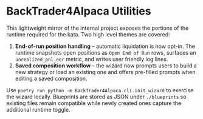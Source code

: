 # BackTrader4Alpaca Utilities

This lightweight mirror of the internal project exposes the portions of the
runtime required for the kata.  Two high level themes are covered:

1. **End-of-run position handling** – automatic liquidation is now opt-in.  The
   runtime snapshots open positions as `Open End of Run` rows, surfaces an
   `unrealized_pnl_eor` metric, and writes user friendly log lines.
2. **Saved composition workflow** – the wizard now prompts users to build a new
   strategy or load an existing one and offers pre-filled prompts when editing a
   saved composition.

Use ``poetry run python -m BackTrader4Alpaca.cli.init_wizard`` to exercise the
wizard locally. Blueprints are stored as JSON under ``./blueprints`` so existing
files remain compatible while newly created ones capture the additional runtime
toggle.
